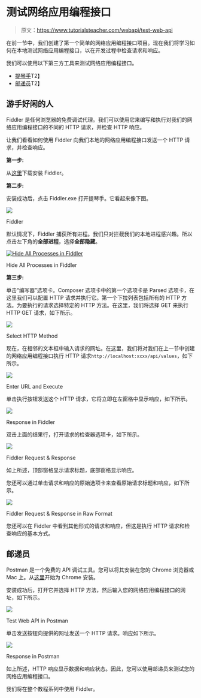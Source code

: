 # 测试网络应用编程接口

> 原文：<https://www.tutorialsteacher.com/webapi/test-web-api>

在前一节中，我们创建了第一个简单的网络应用编程接口项目。现在我们将学习如何在本地测试网络应用编程接口，以在开发过程中检查请求和响应。

我们可以使用以下第三方工具来测试网络应用编程接口。

*   [提琴手](http://www.telerik.com/fiddler)T2】
*   [邮递员](https://www.getpostman.com/)T2】

## 游手好闲的人

Fiddler 是任何浏览器的免费调试代理。我们可以使用它来编写和执行对我们的网络应用编程接口的不同的 HTTP 请求，并检查 HTTP 响应。

让我们看看如何使用 Fiddler 向我们本地的网络应用编程接口发送一个 HTTP 请求，并检查响应。

**第一步:**

从[这里](https://www.telerik.com/download/fiddler)下载安装 Fiddler。

**第二步:**

安装成功后，点击 Fiddler.exe 打开提琴手。它看起来像下图。

[![](img/07c2e62d0cece9cd6981450f4028e874.png)](../../Content/images/webapi/fiddler1.png)

Fiddler



默认情况下，Fiddler 捕获所有进程。我们只对拦截我们的本地进程感兴趣。所以点击左下角的**全部进程**，选择**全部隐藏**。

[![Hide All Processes in Fiddler](img/5410014e36f759ee18fbc0811c3b213b.png)](../../Content/images/webapi/fiddler2.png)

Hide All Processes in Fiddler



**第三步:**

单击“编写器”选项卡。Composer 选项卡中的第一个选项卡是 Parsed 选项卡，在这里我们可以配置 HTTP 请求并执行它。第一个下拉列表包括所有的 HTTP 方法。为要执行的请求选择特定的 HTTP 方法。在这里，我们将选择 GET 来执行 HTTP GET 请求，如下所示。

[![](img/cb58b28b94b58d780293f0f6d06ac2e5.png)](../../Content/images/webapi/fiddler3.png)

Select HTTP Method



现在，在相邻的文本框中输入请求的网址。在这里，我们将对我们在上一节中创建的网络应用编程接口执行 HTTP 请求`http://localhost:xxxx/api/values`，如下所示。

[![](img/d4837715196ebe4348c570ad358de5b6.png)](../../Content/images/webapi/fiddler4.png)

Enter URL and Execute



单击执行按钮发送这个 HTTP 请求，它将立即在左窗格中显示响应，如下所示。

[![](img/5237763ecc4cc1027c7e5973b4ed8cb6.png)](../../Content/images/webapi/fiddler5.png)

Response in Fiddler



双击上面的结果行，打开请求的检查器选项卡，如下所示。

[![](img/501f9b70c6c61a99579aab7cdc3450c0.png)](../../Content/images/webapi/fiddler6.png)

Fiddler Request & Response



如上所述，顶部窗格显示请求标题，底部窗格显示响应。

您还可以通过单击请求和响应的原始选项卡来查看原始请求标题和响应，如下所示。

[![](img/371429ea3c894a860782c6697d0dd578.png)](../../Content/images/webapi/fiddler7.png)

Fiddler Request & Response in Raw Format



您还可以在 Fiddler 中看到其他形式的请求和响应，但这是执行 HTTP 请求和检查响应的基本方式。

## 邮递员

Postman 是一个免费的 API 调试工具。您可以将其安装在您的 Chrome 浏览器或 Mac 上。从[这里](https://chrome.google.com/webstore/detail/postman-rest-client/fhbjgbiflinjbdggehcddcbncdddomop)开始为 Chrome 安装。

安装成功后，打开它并选择 HTTP 方法，然后输入您的网络应用编程接口的网址，如下所示。

[![](img/870641c20a353a85a94867761f48717f.png)](../../Content/images/webapi/postman1.png)

Test Web API in Postman



单击发送按钮向提供的网址发送一个 HTTP 请求。响应如下所示。

[![](img/fdde5da0b4f8b6a4ce087f56bac3b154.png)](../../Content/images/webapi/postman-response.png)

Response in Postman



如上所述，HTTP 响应显示数据和响应状态。因此，您可以使用邮递员来测试您的网络应用编程接口。

我们将在整个教程系列中使用 Fiddler。